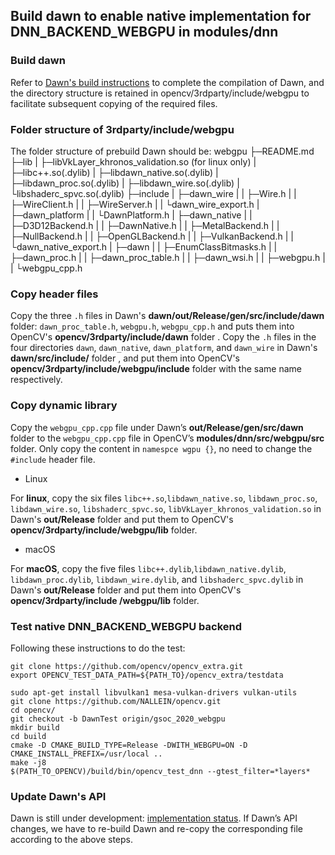 ## Build dawn to enable native implementation for DNN_BACKEND_WEBGPU  in modules/dnn


### Build dawn

 Refer to [Dawn's build instructions](https://dawn.googlesource.com/dawn/+/HEAD/docs/buiding.md)  to complete the compilation of Dawn, and the directory structure is retained in opencv/3rdparty/include/webgpu to facilitate subsequent copying of the required files.

### Folder structure of 3rdparty/include/webgpu

The folder structure of prebuild Dawn should be:
webgpu
├─README.md
├─lib
|  ├─libVkLayer_khronos_validation.so (for linux only)
|  ├─libc++.so(.dylib)
|  ├─libdawn_native.so(.dylib)
|  ├─libdawn_proc.so(.dylib)
|  ├─libdawn_wire.so(.dylib)
|  └libshaderc_spvc.so(.dylib)
├─include
|    ├─dawn_wire
|    |     ├─Wire.h
|    |     ├─WireClient.h
|    |     ├─WireServer.h
|    |     └dawn_wire_export.h
|    ├─dawn_platform
|    |       └DawnPlatform.h
|    ├─dawn_native
|    |      ├─D3D12Backend.h
|    |      ├─DawnNative.h
|    |      ├─MetalBackend.h
|    |      ├─NullBackend.h
|    |      ├─OpenGLBackend.h
|    |      ├─VulkanBackend.h
|    |      └dawn_native_export.h
|    ├─dawn
|    |  ├─EnumClassBitmasks.h
|    |  ├─dawn_proc.h
|    |  ├─dawn_proc_table.h
|    |  ├─dawn_wsi.h
|    |  ├─webgpu.h
|    |  └webgpu_cpp.h

### Copy header files

Copy the three `.h` files in Dawn's **dawn/out/Release/gen/src/include/dawn** folder: `dawn_proc_table.h`, `webgpu.h`, `webgpu_cpp.h`  and puts them into OpenCV's  **opencv/3rdparty/include/dawn** folder .
Copy the `.h` files in the four directories `dawn`, `dawn_native`, `dawn_platform`, and `dawn_wire` in Dawn's **dawn/src/include/** folder , and put them into OpenCV's  **opencv/3rdparty/include/webgpu/include** folder with the same name respectively.

### Copy dynamic library

Copy the `webgpu_cpp.cpp` file under Dawn’s **out/Release/gen/src/dawn** folder to the `webgpu_cpp.cpp` file in OpenCV’s **modules/dnn/src/webgpu/src** folder. Only copy the content in `namespce wgpu {}`, no need to change the `#include` header file.

- Linux

For **linux**, copy the six files `libc++.so`,`libdawn_native.so`, `libdawn_proc.so`, `libdawn_wire.so`, `libshaderc_spvc.so`, `libVkLayer_khronos_validation.so` in Dawn's **out/Release** folder and put them to OpenCV's **opencv/3rdparty/include/webgpu/lib** folder.

- macOS

For **macOS**, copy the five files `libc++.dylib`,`libdawn_native.dylib`, `libdawn_proc.dylib`, `libdawn_wire.dylib`, and `libshaderc_spvc.dylib` in Dawn's **out/Release** folder and put them into OpenCV's **opencv/3rdparty/include /webgpu/lib** folder.

### Test native DNN_BACKEND_WEBGPU backend

Following these instructions to do the test:
```
git clone https://github.com/opencv/opencv_extra.git
export OPENCV_TEST_DATA_PATH=${PATH_TO}/opencv_extra/testdata

sudo apt-get install libvulkan1 mesa-vulkan-drivers vulkan-utils
git clone https://github.com/NALLEIN/opencv.git
cd opencv/
git checkout -b DawnTest origin/gsoc_2020_webgpu
mkdir build
cd build
cmake -D CMAKE_BUILD_TYPE=Release -DWITH_WEBGPU=ON -D CMAKE_INSTALL_PREFIX=/usr/local ..
make -j8
$(PATH_TO_OPENCV)/build/bin/opencv_test_dnn --gtest_filter=*layers*
```

### Update Dawn's API

Dawn is still under development: [implementation status](https://github.com/gpuweb/gpuweb/wiki/Implementation-Status). If Dawn’s API changes, we have to re-build Dawn and re-copy the corresponding file according to the above steps.